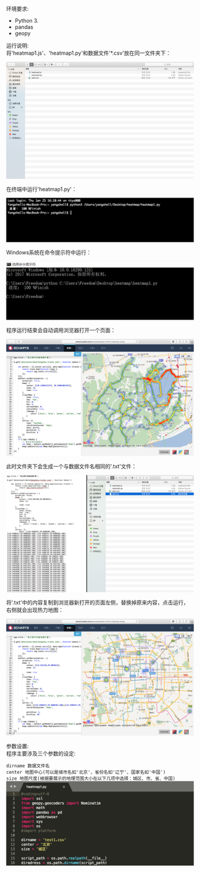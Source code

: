 环境要求:  
  - Python 3.
  - pandas
  - geopy
  
运行说明:  
  将'heatmap1.js'、'heatmap1.py'和数据文件'*.csv'放在同一文件夹下：
  
  ![](https://github.com/Yangshell/Heatmap/blob/master/image/1.png)
  
  在终端中运行'heatmap1.py'：
  
  ![](https://github.com/Yangshell/Heatmap/blob/master/image/2.png)
  
  Windows系统在命令提示符中运行：
  
  ![](https://github.com/Yangshell/Heatmap/blob/master/image/6.png)
  
  程序运行结束会自动调用浏览器打开一个页面：
  
  ![](https://github.com/Yangshell/Heatmap/blob/master/image/3.png)
  
  此时文件夹下会生成一个与数据文件名相同的'.txt'文件：
  
  ![](https://github.com/Yangshell/Heatmap/blob/master/image/4.png)
  
  将'.txt'中的内容复制到浏览器新打开的页面左侧，替换掉原来内容，点击运行，右侧就会出现热力地图：
  
  ![](https://github.com/Yangshell/Heatmap/blob/master/image/5.png)
  
参数设置:  
  程序主要涉及三个参数的设定:   

  `dirname 数据文件名`  
  `center 地图中心(可以是城市名如'北京'、省份名如'辽宁'、国家名如'中国')`  
  `size 地图尺度(根据要展示的地理范围大小在以下几项中选择：城区、市、省、中国)`  
  
  ![](https://github.com/Yangshell/Heatmap/blob/master/image/7.png)
